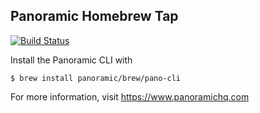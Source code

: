 Panoramic Homebrew Tap
----------------------

[![Build Status](https://travis-ci.org/panoramichq/homebrew-brew.svg?branch=master)](https://travis-ci.org/panoramichq/homebrew-brew)

Install the Panoramic CLI with

    $ brew install panoramic/brew/pano-cli

For more information, visit https://www.panoramichq.com
